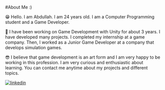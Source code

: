 #About Me :)

😁 Hello. I am Abdullah. I am 24 years old. I am a Computer Programming student and a Game Developer.

🚀 I have been working on Game Development with Unity for about 3 years. I have developed many projects. I completed my internship at a game company. Then, I worked as a Junior Game Developer at a company that develops simulation games.

😎 I believe that game development is an art form and I am very happy to be working in this profession. I am very curious and enthusiastic about learning. You can contact me anytime about my projects and different topics.

[![linkedin](https://img.shields.io/badge/Linkedin-000000?style=for-the-badge&logo=Linkedin&logoColor=white)](https://www.linkedin.com/in/abdullah-akyol-315b7a174/)


